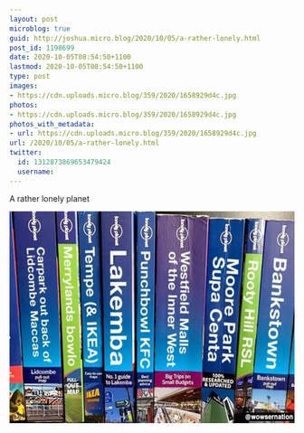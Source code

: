 ```yaml
---
layout: post
microblog: true
guid: http://joshua.micro.blog/2020/10/05/a-rather-lonely.html
post_id: 1198699
date: 2020-10-05T08:54:50+1100
lastmod: 2020-10-05T08:54:50+1100
type: post
images:
- https://cdn.uploads.micro.blog/359/2020/1658929d4c.jpg
photos:
- https://cdn.uploads.micro.blog/359/2020/1658929d4c.jpg
photos_with_metadata:
- url: https://cdn.uploads.micro.blog/359/2020/1658929d4c.jpg
url: /2020/10/05/a-rather-lonely.html
twitter:
  id: 1312873869653479424
  username: 
---
```

A rather lonely planet

<img src="uploads/2020/1658929d4c.jpg" width="600" height="375" alt="" />
